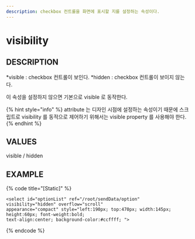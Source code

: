 ```yaml
---
description: checkbox 컨트롤을 화면에 표시할 지를 설정하는 속성이다.
---
```


# visibility

## DESCRIPTION

*visible : checkbox 컨트롤이 보인다.
*hidden : checkbox 컨트롤이 보이지 않는다.

이 속성을 설정하지 않으면 기본으로 visible 로 동작한다.

{% hint style="info" %}
attribute 는 디자인 시점에 설정하는 속성이기 때문에 스크립트로 visibility 를 동적으로 제어하기 위해서는 visible property 를 사용해야 한다.
{% endhint %}

## VALUES

visible / hidden

## EXAMPLE

{% code title="\[Static\]" %}
```markup
<select id="optionList" ref="/root/sendData/option" visibility="hidden" overflow="scroll" 
appearance="compact" style="left:190px; top:470px; width:145px; height:60px; font-weight:bold; 
text-align:center; background-color:#ccffff; ">
```
{% endcode %}


